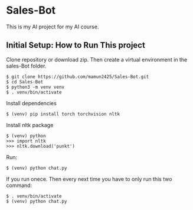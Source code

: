 # Sales-Bot

This is my AI project for my AI course.

## Initial Setup: How to Run This project

Clone repository or download zip.
Then create a virtual environment in the sales-Bot folder.
```
$ git clone https://github.com/mamun2425/Sales-Bot.git
$ cd Sales-Bot
$ python3 -m venv venv
$ . venv/bin/activate
```
Install dependencies
```
$ (venv) pip install torch torchvision nltk
```
Install nltk package
```
$ (venv) python
>>> import nltk
>>> nltk.download('punkt')
```

Run:
```
$ (venv) python chat.py

```


If you run onece. Then every next time you have to only run this two command:


```
$ . venv/bin/activate
$ (venv) python chat.py

```
